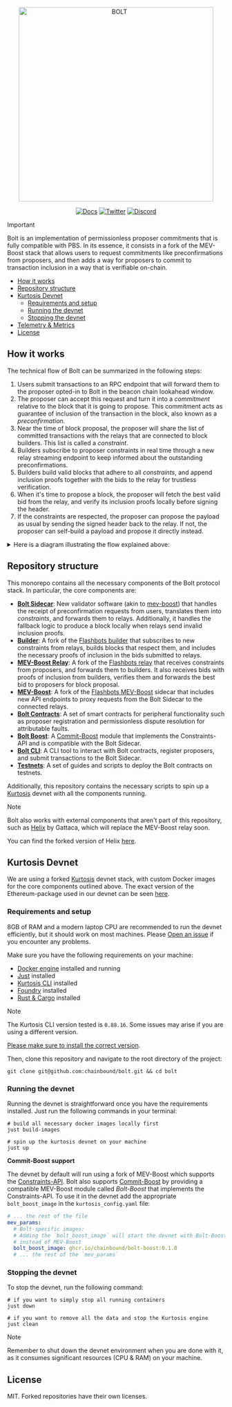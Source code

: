<div align="center">
  <picture>
    <source srcset="./.github/assets/bolt-logo-wm-dark.png" media="(prefers-color-scheme: dark)">
    <source srcset="./.github/assets/bolt-logo-wm-light.png" media="(prefers-color-scheme: light)">
    <img src="./.github/assets/bolt-logo-wm-light.png" alt="BOLT" width="450px">
  </picture>
</div>

<div align="center">

[![Docs](https://img.shields.io/badge/Docs-7B36ED?style=for-the-badge&logo=gitbook&logoColor=white)][docs]
[![Twitter](https://img.shields.io/badge/Twitter-1DA1F2?style=for-the-badge&logo=twitter&logoColor=white)][twitter]
[![Discord](https://img.shields.io/badge/Discord-7289DA?style=for-the-badge&logo=discord&logoColor=white)][discord]

</div>

> [!IMPORTANT]
> Bolt is an implementation of permissionless proposer commitments that is fully compatible with PBS.
> In its essence, it consists in a fork of the MEV-Boost stack that allows users to request commitments
> like preconfirmations from proposers, and then adds a way for proposers to commit to transaction
> inclusion in a way that is verifiable on-chain.

<!-- vim-markdown-toc Marked -->

- [How it works](#how-it-works)
- [Repository structure](#repository-structure)
- [Kurtosis Devnet](#kurtosis-devnet)
  - [Requirements and setup](#requirements-and-setup)
  - [Running the devnet](#running-the-devnet-and-demo)
  - [Stopping the devnet](#stopping-the-devnet-and-demo)
- [Telemetry & Metrics](#telemetry-&-metrics)
- [License](#license)

<!-- vim-markdown-toc -->

## How it works

The technical flow of Bolt can be summarized in the following steps:

1. Users submit transactions to an RPC endpoint that will forward them to the
   proposer opted-in to Bolt in the beacon chain lookahead window.
2. The proposer can accept this request and turn it into a _commitment_ relative to the
   block that it is going to propose. This commitment acts as guarantee of inclusion of
   the transaction in the block, also known as a _preconfirmation_.
3. Near the time of block proposal, the proposer will share the list of committed transactions
   with the relays that are connected to block builders. This list is called a _constraint_.
4. Builders subscribe to proposer constraints in real time through a new relay
   streaming endpoint to keep informed about the outstanding preconfirmations.
5. Builders build valid blocks that adhere to all _constraints_, and append inclusion
   proofs together with the bids to the relay for trustless verification.
6. When it's time to propose a block, the proposer will fetch the best valid bid
   from the relay, and verify its inclusion proofs locally before signing the header.
7. If the constraints are respected, the proposer can propose the payload as usual
   by sending the signed header back to the relay. If not, the proposer can self-build
   a payload and propose it directly instead.

<details>
<summary>Here is a diagram illustrating the flow explained above:</summary>

```mermaid
sequenceDiagram
    participant Beacon Node as beacon node
    participant Bolt Sidecar as bolt-sidecar
    participant MEV-Boost as mev-boost
    participant PBS Relay as pbs relay

    Beacon Node->>Bolt Sidecar: /eth/v1/builder/header
    Note over Beacon Node, Bolt Sidecar: when it's time, the proposer's beacon node will ask for an externally built payload

    Bolt Sidecar->>MEV-Boost: /eth/v1/builder/header
    MEV-Boost->>PBS Relay: /eth/v1/builder/header_with_proofs
    PBS Relay->>MEV-Boost: ExecutionPayloadHeader + InclusionProofs
    MEV-Boost->>Bolt Sidecar: ExecutionPayloadHeader + InclusionProofs

    alt Inclusion proofs sent by the relay are VALID
        Bolt Sidecar->>Beacon Node: ExecutionPayloadHeader
        Bolt Sidecar->>MEV-Boost: /eth/v1/builder/blinded-blocks
        MEV-Boost->>PBS Relay: /eth/v1/builder/blinded-blocks
        Note over MEV-Boost, PBS Relay: the relay can now broadcast the full payload.
    else Inclusion proofs sent by the relay are INVALID
        PBS Relay->>MEV-Boost: nil response
        Bolt Sidecar->>Beacon Node: bolt-sidecar will generate a fallback ExecutionPayload that follows all constraints committed to by the proposer.
        Bolt Sidecar->>MEV-Boost: /eth/v1/builder/blinded-blocks
        MEV-Boost->>PBS Relay: /eth/v1/builder/blinded-blocks
        PBS Relay->>Beacon Node: ExecutionPayload
        Note over Beacon Node, Bolt Sidecar: after receiving the payload, the beacon node will broadcast it to the beacon chain p2p network.
    end
```

</details>

## Repository structure

This monorepo contains all the necessary components of the Bolt protocol stack.
In particular, the core components are:

- [**Bolt Sidecar**](./bolt-sidecar/): New validator software (akin to [mev-boost][fb-mev-boost])
  that handles the receipt of preconfirmation requests from users, translates them
  into _constraints_, and forwards them to relays. Additionally, it handles the
  fallback logic to produce a block locally when relays send invalid inclusion proofs.
- [**Builder**](./builder/): A fork of the [Flashbots builder][fb-builder] that
  subscribes to new constraints from relays, builds blocks that respect them, and
  includes the necessary proofs of inclusion in the bids submitted to relays.
- [**MEV-Boost Relay**](./mev-boost-relay/): A fork of the [Flashbots relay][fb-relay] that
  receives constraints from proposers, and forwards them to builders. It also
  receives bids with proofs of inclusion from builders, verifies them and forwards
  the best bid to proposers for block proposal.
- [**MEV-Boost**](./mev-boost/): A fork of the [Flashbots MEV-Boost][fb-mev-boost] sidecar
  that includes new API endpoints to proxy requests from the Bolt Sidecar to the connected relays.
- [**Bolt Contracts**](./bolt-contracts/): A set of smart contracts for peripheral functionality
  such as proposer registration and permissionless dispute resolution for attributable faults.
- [**Bolt Boost**](./bolt-boost/): A [Commit-Boost][commit-boost] module that implements the
  Constraints-API and is compatible with the Bolt Sidecar.
- [**Bolt CLI**](./bolt-cli/): A CLI tool to interact with Bolt contracts, register proposers,
  and submit transactions to the Bolt Sidecar.
- [**Testnets**](./testnets/): A set of guides and scripts to deploy the Bolt contracts on testnets.

Additionally, this repository contains the necessary scripts to spin up a [Kurtosis][kurtosis]
devnet with all the components running.

> [!NOTE]
> Bolt also works with external components that aren't part of this repository,
> such as [Helix][helix] by Gattaca, which will replace the MEV-Boost relay soon.
>
> You can find the forked version of Helix [here](https://github.com/chainbound/helix).

## Kurtosis Devnet

We are using a forked [Kurtosis][kurtosis] devnet stack, with custom Docker images
for the core components outlined above. The exact version of the Ethereum-package used
in our devnet can be seen [here](https://github.com/chainbound/ethereum-package).

### Requirements and setup

8GB of RAM and a modern laptop CPU are recommended to run the devnet efficiently,
but it should work on most machines. Please [Open an issue][new-issue] if you encounter any problems.

Make sure you have the following requirements on your machine:

- [Docker engine](https://docs.docker.com/engine/install/) installed and running
- [Just](https://github.com/casey/just) installed
- [Kurtosis CLI](https://docs.kurtosis.com/install/) installed
- [Foundry](https://book.getfoundry.sh/getting-started/installation) installed
- [Rust & Cargo](https://www.rust-lang.org/tools/install) installed

> [!NOTE]
> The Kurtosis CLI version tested is `0.88.16`. Some issues may arise if you are
> using a different version.
>
> [Please make sure to install the correct version](https://docs.kurtosis.com/install-historical/).

Then, clone this repository and navigate to the root directory of the project:

```shell
git clone git@github.com:chainbound/bolt.git && cd bolt
```

### Running the devnet

Running the devnet is straightforward once you have the requirements
installed. Just run the following commands in your terminal:

```shell
# build all necessary docker images locally first
just build-images

# spin up the kurtosis devnet on your machine
just up
```

**Commit-Boost support**

The devnet by default will run using a fork of MEV-Boost which supports
the [Constraints-API](https://docs.boltprotocol.xyz/api/builder). Bolt also
supports [Commit-Boost][commit-boost] by providing a compatible MEV-Boost module
called _Bolt-Boost_ that implements the Constraints-API. To use it in the devnet
add the appropriate `bolt_boost_image` in the `kurtosis_config.yaml` file:

```yaml
# ... the rest of the file
mev_params:
  # Bolt-specific images:
  # Adding the `bolt_boost_image` will start the devnet with Bolt-Boost
  # instead of MEV-Boost
  bolt_boost_image: ghcr.io/chainbound/bolt-boost:0.1.0
  # ... the rest of the `mev_params`
```

### Stopping the devnet

To stop the devnet, run the following command:

```shell
# if you want to simply stop all running containers
just down

# if you want to remove all the data and stop the Kurtosis engine
just clean
```

> [!NOTE]
> Remember to shut down the devnet environment when you are done with it, as it
> consumes significant resources (CPU & RAM) on your machine.

## License

MIT. Forked repositories have their own licenses.

<!-- Links -->

[twitter]: https://twitter.com/chainbound_
[discord]: https://discord.gg/pK8GgjxYQS
[docs]: https://docs.boltprotocol.xyz/
[new-issue]: https://github.com/chainbound/bolt/issues/new
[fb-mev-boost]: https://github.com/flashbots/mev-boost
[fb-relay]: https://github.com/flashbots/mev-boost-relay
[fb-builder]: https://github.com/flashbots/builder
[kurtosis]: https://www.kurtosis.com/
[helix]: https://github.com/gattaca-com/helix
[commit-boost]: https://commit-boost.github.io/commit-boost-client/
